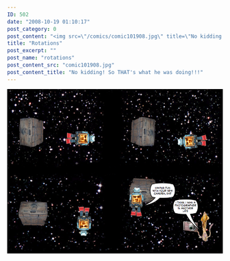 ```yaml
---
ID: 502
date: "2008-10-19 01:10:17"
post_category: 0
post_content: "<img src=\"/comics/comic101908.jpg\" title=\"No kidding! So THAT's what he was doing!!!\" />"
title: "Rotations"
post_excerpt: ""
post_name: "rotations"
post_content_src: "comic101908.jpg"
post_content_title: "No kidding! So THAT's what he was doing!!!"
---
```



[![No kidding! So THAT's what he was doing!!!](/comics-hi-res/comic101908.jpg)](/comics-hi-res/comic101908.jpg "No kidding! So THAT's what he was doing!!!")

